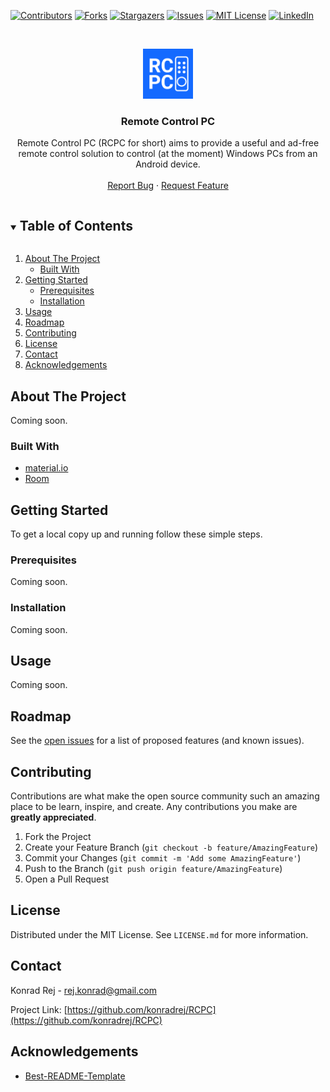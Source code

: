 <!-- PROJECT SHIELDS -->
<!--
*** I'm using markdown "reference style" links for readability.
*** Reference links are enclosed in brackets [ ] instead of parentheses ( ).
*** See the bottom of this document for the declaration of the reference variables
*** for contributors-url, forks-url, etc. This is an optional, concise syntax you may use.
*** https://www.markdownguide.org/basic-syntax/#reference-style-links
-->
[![Contributors][contributors-shield]][contributors-url]
[![Forks][forks-shield]][forks-url]
[![Stargazers][stars-shield]][stars-url]
[![Issues][issues-shield]][issues-url]
[![MIT License][license-shield]][license-url]
[![LinkedIn][linkedin-shield]][linkedin-url]



<!-- PROJECT LOGO -->
<br />
<p align="center">
  <a href="https://github.com/konradrej/RCPC">
    <img src="images/logo_scaled.png" alt="Logo" width="80" height="80">
  </a>

  <h3 align="center">Remote Control PC</h3>

  <p align="center">
    Remote Control PC (RCPC for short) aims to provide a useful and ad-free remote control solution to control (at the moment) Windows PCs from an Android device.
    <br />
    <br />
    <a href="https://github.com/konradrej/RCPC/issues">Report Bug</a>
    ·
    <a href="https://github.com/konradrej/RCPC/issues">Request Feature</a>
  </p>
</p>



<!-- TABLE OF CONTENTS -->
<details open="open">
  <summary><h2 style="display: inline-block">Table of Contents</h2></summary>
  <ol>
    <li>
      <a href="#about-the-project">About The Project</a>
      <ul>
        <li><a href="#built-with">Built With</a></li>
      </ul>
    </li>
    <li>
      <a href="#getting-started">Getting Started</a>
      <ul>
        <li><a href="#prerequisites">Prerequisites</a></li>
        <li><a href="#installation">Installation</a></li>
      </ul>
    </li>
    <li><a href="#usage">Usage</a></li>
    <li><a href="#roadmap">Roadmap</a></li>
    <li><a href="#contributing">Contributing</a></li>
    <li><a href="#license">License</a></li>
    <li><a href="#contact">Contact</a></li>
    <li><a href="#acknowledgements">Acknowledgements</a></li>
  </ol>
</details>



<!-- ABOUT THE PROJECT -->
## About The Project

Coming soon.


### Built With

* [material.io](https://material.io/)
* [Room](https://developer.android.com/jetpack/androidx/releases/room)



<!-- GETTING STARTED -->
## Getting Started

To get a local copy up and running follow these simple steps.

### Prerequisites

Coming soon.

### Installation

Coming soon.



<!-- USAGE EXAMPLES -->
## Usage

Coming soon.



<!-- ROADMAP -->
## Roadmap

See the [open issues](https://github.com/konradrej/RCPC/issues) for a list of proposed features (and known issues).



<!-- CONTRIBUTING -->
## Contributing

Contributions are what make the open source community such an amazing place to be learn, inspire, and create. Any contributions you make are **greatly appreciated**.

1. Fork the Project
2. Create your Feature Branch (`git checkout -b feature/AmazingFeature`)
3. Commit your Changes (`git commit -m 'Add some AmazingFeature'`)
4. Push to the Branch (`git push origin feature/AmazingFeature`)
5. Open a Pull Request



<!-- LICENSE -->
## License

Distributed under the MIT License. See `LICENSE.md` for more information.



<!-- CONTACT -->
## Contact

Konrad Rej - rej.konrad@gmail.com

Project Link: [https://github.com/konradrej/RCPC](https://github.com/konradrej/RCPC)



<!-- ACKNOWLEDGEMENTS -->
## Acknowledgements

* [Best-README-Template](https://github.com/othneildrew/Best-README-Template)





<!-- MARKDOWN LINKS & IMAGES -->
<!-- https://www.markdownguide.org/basic-syntax/#reference-style-links -->
[contributors-shield]: https://img.shields.io/github/contributors/konradrej/RCPC.svg?style=for-the-badge
[contributors-url]: https://github.com/konradrej/RCPC/graphs/contributors
[forks-shield]: https://img.shields.io/github/forks/konradrej/RCPC.svg?style=for-the-badge
[forks-url]: https://github.com/konradrej/RCPC/network/members
[stars-shield]: https://img.shields.io/github/stars/konradrej/RCPC.svg?style=for-the-badge
[stars-url]: https://github.com/konradrej/RCPC/stargazers
[issues-shield]: https://img.shields.io/github/issues/konradrej/RCPC.svg?style=for-the-badge
[issues-url]: https://github.com/konradrej/RCPC/issues
[license-shield]: https://img.shields.io/github/license/konradrej/RCPC.svg?style=for-the-badge
[license-url]: https://github.com/konradrej/RCPC/blob/master/LICENSE.md
[linkedin-shield]: https://img.shields.io/badge/-LinkedIn-black.svg?style=for-the-badge&logo=linkedin&colorB=555
[linkedin-url]: https://www.linkedin.com/in/konrad-rej/
